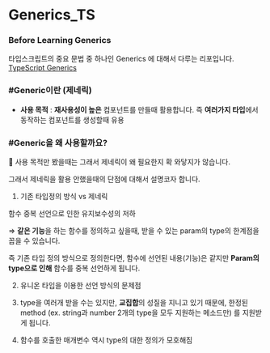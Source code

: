 # Generics_TS
### Before Learning Generics 
타입스크립트의 중요 문법 중 하나인 Generics 에 대해서 다루는 리포입니다.  [TypeScript Generics](https://reinvented-specialist-02e.notion.site/Prototype-Generic-a6d4b5ee8010465b93fb876d9550f38a) 


### #Generic이란 (제네릭)
- **사용 목적** : **재사용성이 높은** 컴포넌트를 만들때 활용합니다. 즉 **여러가지 타입**에서 동작하는 컴포넌트를 생성할때 유용

### #Generic을 왜 사용할까요?
🤔 사용 목적만 봤을때는 그래서 제네릭이 왜 필요한지 확 와닿지가 않습니다. 

그래서 제네릭을 활용 안했을때의 단점에 대해서 설명코자 합니다.

1. 기존 타입정의 방식 vs 제네릭

함수 중복 선언으로 인한 유지보수성의 저하 

⇒ **같은 기능**을 하는 함수를 정의하고 싶을때, 받을 수 있는 param의 type의 한계점을 꼽을 수 있습니다. 

즉 기존 타입 정의 방식으로 정의한다면, 함수에 선언된 내용(기능)은 같지만 **Param의 type으로 인해** 함수를 중복 선언하게 됩니다. 

2. 유니온 타입을 이용한 선언 방식의 문제점

1. type을 여러개 받을 수는 있지만, **교집합**의 성질을 지니고 있기 때문에,
한정된 method (ex. string과 number 2개의 type을 모두 지원하는 메소드만) 를 지원받게 됩니다.
2. 함수를 호출한 매개변수 역시 type의 대한 정의가 모호해짐
